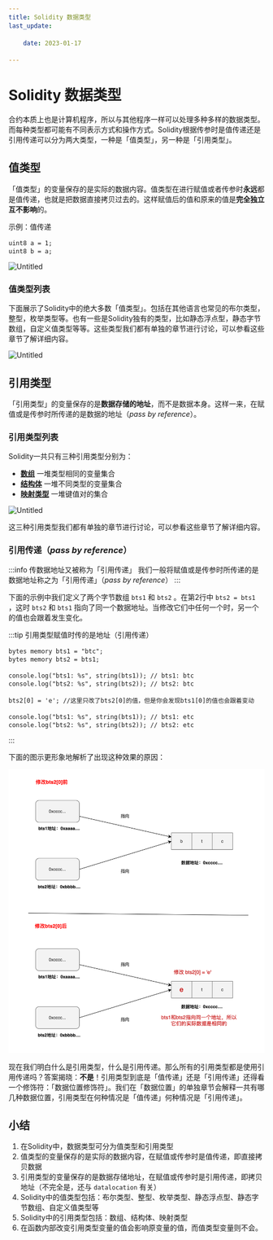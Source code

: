 ```yaml
---
title: Solidity 数据类型
last_update:

    date: 2023-01-17

---
```


# Solidity 数据类型

合约本质上也是计算机程序，所以与其他程序一样可以处理多种多样的数据类型。而每种类型都可能有不同表示方式和操作方式。Solidity根据传参时是值传递还是引用传递可以分为两大类型，一种是「值类型」，另一种是「引用类型」。

## 值类型

「值类型」的变量保存的是实际的数据内容。值类型在进行赋值或者传参时**永远**都是值传递，也就是把数据直接拷贝过去的。这样赋值后的值和原来的值是**完全独立互不影响**的。

示例：值传递

```solidity
uint8 a = 1;
uint8 b = a;
```

![Untitled](assets/data-types/Untitled.png)

### **值类型列表**

下面展示了Solidity中的绝大多数「值类型」。包括在其他语言也常见的布尔类型，整型，枚举类型等。也有一些是Solidity独有的类型，比如静态浮点型，静态字节数组，自定义值类型等等。这些类型我们都有单独的章节进行讨论，可以参看这些章节了解详细内容。

![Untitled](assets/data-types/Untitled1.png)

## 引用类型

「引用类型」的变量保存的是**数据存储的地址**，而不是数据本身。这样一来，在赋值或是传参时所传递的是数据的地址（_pass by reference_）。

### 引用类型列表

Solidity一共只有三种引用类型分别为：

* **[数组](array)** 一堆类型相同的变量集合
* **[结构体](struct)** 一堆不同类型的变量集合
* **[映射类型](mapping)** 一堆键值对的集合

![Untitled](assets/data-types/Untitled2.png)

这三种引用类型我们都有单独的章节进行讨论，可以参看这些章节了解详细内容。

### 引用传递（_pass by reference_）

:::info 传数据地址又被称为「引用传递」
我们一般将赋值或是传参时所传递的是数据地址称之为「引用传递」（_pass by reference_）
:::

下面的示例中我们定义了两个字节数组 `bts1` 和 `bts2` 。在第2行中 `bts2 = bts1` ，这时 `bts2` 和 `bts1` 指向了同一个数据地址。当修改它们中任何一个时，另一个的值也会跟着发生变化。

:::tip 引用类型赋值时传的是地址（引用传递）

```solidity
bytes memory bts1 = "btc";
bytes memory bts2 = bts1;

console.log("bts1: %s", string(bts1)); // bts1: btc
console.log("bts2: %s", string(bts2)); // bts2: btc

bts2[0] = 'e'; //这里只改了bts2[0]的值，但是你会发现bts1[0]的值也会跟着变动

console.log("bts1: %s", string(bts1)); // bts1: etc
console.log("bts2: %s", string(bts2)); // bts2: etc
```

:::

下面的图示更形象地解析了出现这种效果的原因：

![picture 1](assets/data-types/1675222311785.png)  

现在我们明白什么是引用类型，什么是引用传递。那么所有的引用类型都是使用引用传递吗？答案揭晓：**不是**！引用类型到底是「值传递」还是「引用传递」还得看一个修饰符：「数据位置修饰符」。我们在「数据位置」的单独章节会解释一共有哪几种数据位置，引用类型在何种情况是「值传递」何种情况是「引用传递」。

## 小结

1. 在Solidity中，数据类型可分为值类型和引用类型
2. 值类型的变量保存的是实际的数据内容，在赋值或传参时是值传递，即直接拷贝数据
3. 引用类型的变量保存的是数据存储地址，在赋值或传参时是引用传递，即拷贝地址（不完全是，还与 `datalocation` 有关）
4. Solidity中的值类型包括：布尔类型、整型、枚举类型、静态浮点型、静态字节数组、自定义值类型等
5. Solidity中的引用类型包括：数组、结构体、映射类型
6. 在函数内部改变引用类型变量的值会影响原变量的值，而值类型变量则不会。
